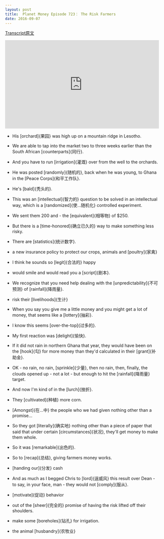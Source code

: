 ```yaml
---
layout: post
title:  Planet Money Episode 723： The Risk Farmers
date: 2016-09-07
---
```


[Transcript原文](http://www.npr.org/templates/transcript/transcript.php?storyId=492988779)

<iframe src="https://www.npr.org/player/embed/492988779/493035603" width="100%" height="290" frameborder="0" scrolling="no" title="NPR embedded audio player"></iframe>



- His [orchard]{果园} was high up on a mountain ridge in Lesotho. 

- We are able to tap into the market two to three weeks earlier than the South African [counterparts]{同行}.

- And you have to run [irrigation]{灌溉} over from the well to the orchards.

- He was posted [randomly]{随机的}, back when he was young, to Ghana in the [Peace Corps]{和平工作队}. 

- He's [bald]{秃头的}.

- This was an [intellectual]{智力的} question to be solved in an intellectual way, which is a [randomized]{使…随机化} controlled experiment.

- We sent them 200 and - the [equivalent]{相等物} of $250.

- But there is a [time-honored]{确立已久的} way to make something less risky.

- There are [statistics]{统计数字}. 

- a new insurance policy to protect our crops, animals and [poultry]{家禽}
 
- I think he sounds so [legit]{合法的} happy 

- would smile and would read you a [script]{剧本}.

- We recognize that you need help dealing with the [unpredictability]{不可预测} of [rainfall]{降雨量}.

- risk their [livelihoods]{生计}

- When you say you give me a little money and you might get a lot of money, that seems like a [lottery]{抽彩}. 

- I know this seems [over-the-top]{过多的}. 

- My first reaction was [delight]{愉快}. 

- If it did not rain in northern Ghana that year, they would have been on the [hook]{勾} for more money than they'd calculated in their [grant]{补助金}. 

- OK - no rain, no rain, [sprinkle]{少量}, then no rain, then, finally, the clouds opened up - not a lot - but enough to hit the [rainfall]{降雨量} target.

- And now I'm kind of in the [lurch]{挫折}. 
  
- They [cultivated]{种植} more corn. 
  
- [Amongst]{在…中} the people who we had given nothing other than a promise...

- So they got [literally]{确实地} nothing other than a piece of paper that said that under certain [circumstances]{状况}, they'll get money to make them whole. 

- So it was [remarkable]{出色的}. 

- So to [recap]{总结}, giving farmers money works. 

- [handing our]{分发} cash

- And as much as I begged Chris to [lord]{逞威风} this result over Dean - to say, in your face, man - they would not [comply]{服从}.

- [motivate]{促动} behavior

- out of the [sheer]{完全的} promise of having the risk lifted off their shoulders.

- make some [boreholes]{钻孔} for irrigation.

- the animal [husbandry]{农牧业} 




